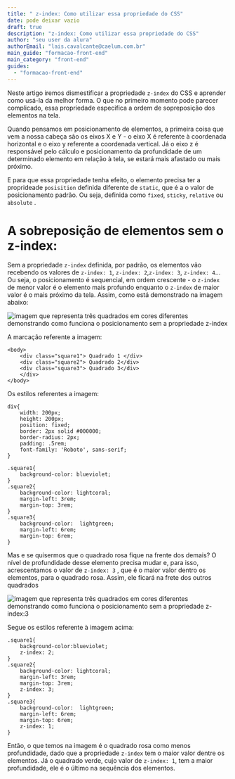 ```yaml
---
title: " z-index: Como utilizar essa propriedade do CSS"
date: pode deixar vazio
draft: true
description: "z-index: Como utilizar essa propriedade do CSS"
author: "seu user da alura"
authorEmail: "lais.cavalcante@caelum.com.br"
main_guide: "formacao-front-end"
main_category: "front-end"
guides:
  - "formacao-front-end"
---
```


Neste artigo iremos dismestificar a propriedade `z-index` do CSS e aprender como usá-la da melhor forma. O que no primeiro momento pode parecer complicado, essa propriedade especifica a ordem de sopreposição dos elementos na tela.

Quando pensamos em posicionamento de elementos, a primeira coisa que vem a nossa cabeça são os eixos X e Y - o eixo X é referente à coordenada horizontal e o eixo y referente a coordenada vertical. Já o eixo z é responsável pelo cálculo e posicionamento da profundidade de um determinado elemento em relação à tela, se estará mais afastado ou mais próximo.

E para que essa propriedade tenha efeito, o elemento precisa ter a proprideade `posisition` definida diferente de `static`, que é a o valor de posicionamento padrão. Ou seja, definida como `fixed`, `sticky`, `relative` ou `absolute` .

# A sobreposição de elementos sem o z-index:

Sem a propriedade `z-index` definida, por padrão, os elementos vão recebendo os valores de `z-index: 1`, `z-index: 2`,`z-index: 3`, `z-index: 4`... 
Ou seja, o posicionamento é sequencial, em ordem crescente - o `z-index` de menor valor é o elemento mais profundo enquanto o `z-index` de maior valor é o mais próximo da tela.
Assim, como está demonstrado na imagem abaixo:

![imagem que representa três quadrados em cores diferentes demonstrando como funciona o posicionamento sem a propriedade z-index](https://i.imgur.com/ECTjwn9.png)

A marcação referente a imagem:

```
<body>
    <div class="square1"> Quadrado 1 </div>
    <div class="square2"> Quadrado 2</div>
    <div class="square3"> Quadrado 3</div>
    </div>
</body>
```

Os estilos referentes a imagem:

```
div{
    width: 200px;
    height: 200px;
    position: fixed;
    border: 2px solid #000000;
    border-radius: 2px;
    padding: .5rem;
    font-family: 'Roboto', sans-serif;
}

.square1{
    background-color: blueviolet;
}
.square2{
    background-color: lightcoral;
    margin-left: 3rem;
    margin-top: 3rem;
}
.square3{
    background-color:  lightgreen;
    margin-left: 6rem;
    margin-top: 6rem;
}
```

Mas e se quisermos que o quadrado rosa fique na frente dos demais? O nível de profundidade desse elemento precisa mudar e, para isso, 
acrescentamos o valor de `z-index: 3` , que é o maior valor dentro os elementos, para o quadrado rosa. Assim, ele ficará na frete dos outros quadrados

![imagem que representa três quadrados em cores diferentes demonstrando como funciona o posicionamento sem a propriedade z-index:3](https://i.imgur.com/qGDL62S.png)

Segue os estilos referente à imagem acima:

```
.square1{
    background-color:blueviolet;
    z-index: 2;
}
.square2{
    background-color: lightcoral;
    margin-left: 3rem;
    margin-top: 3rem;
    z-index: 3;
}
.square3{
    background-color:  lightgreen;
    margin-left: 6rem;
    margin-top: 6rem;
    z-index: 1;
}
```
Então, o que temos na imagem é o quadrado rosa como menos profundidade, dado que a propriedade `z-index` tem o maior valor dentre os elementos.
Já o quadrado verde, cujo valor de `z-index: 1`, tem a maior profundidade, ele é o último na sequência dos elementos.